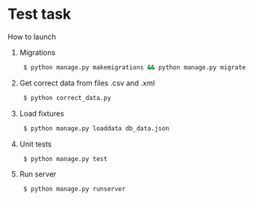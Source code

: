 # Test task


How to launch

1. Migrations

   ```bash
    $ python manage.py makemigrations && python manage.py migrate
    ```

2. Get correct data from files .csv and .xml 

   ```bash
    $ python correct_data.py
    ```

3. Load fixtures

   ```bash
    $ python manage.py loaddata db_data.json
    ```

4. Unit tests

   ```bash
    $ python manage.py test
    ```

5. Run server

   ```bash
    $ python manage.py runserver
    ```
